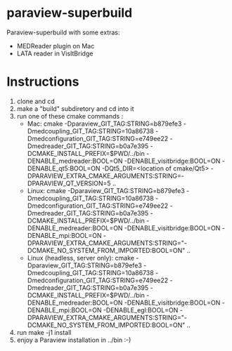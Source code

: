 # paraview-superbuild
Paraview-superbuild with some extras:
- MEDReader plugin on Mac
- LATA reader in VisItBridge

# Instructions
1) clone and cd
2) make a "build" subdiretory and cd into it
3) run one of these cmake commands :
   -  Mac: cmake -Dparaview_GIT_TAG:STRING=b879efe3 -Dmedcoupling_GIT_TAG:STRING=10a86738 -Dmedconfiguration_GIT_TAG:STRING=e749ee22 -Dmedreader_GIT_TAG:STRING=b0a7e395 -DCMAKE_INSTALL_PREFIX=$PWD/../bin -DENABLE_medreader:BOOL=ON -DENABLE_visitbridge:BOOL=ON -DENABLE_qt5:BOOL=ON -DQt5_DIR=<location of cmake/Qt5> -DPARAVIEW_EXTRA_CMAKE_ARGUMENTS:STRING=-DPARAVIEW_QT_VERSION=5 ..
   -  Linux: cmake -Dparaview_GIT_TAG:STRING=b879efe3 -Dmedcoupling_GIT_TAG:STRING=10a86738 -Dmedconfiguration_GIT_TAG:STRING=e749ee22 -Dmedreader_GIT_TAG:STRING=b0a7e395 -DCMAKE_INSTALL_PREFIX=$PWD/../bin -DENABLE_medreader:BOOL=ON -DENABLE_visitbridge:BOOL=ON -DENABLE_mpi:BOOL=ON -DPARAVIEW_EXTRA_CMAKE_ARGUMENTS:STRING="-DCMAKE_NO_SYSTEM_FROM_IMPORTED:BOOL=ON" ..
   -  Linux (headless, server only): cmake -Dparaview_GIT_TAG:STRING=b879efe3 -Dmedcoupling_GIT_TAG:STRING=10a86738 -Dmedconfiguration_GIT_TAG:STRING=e749ee22 -Dmedreader_GIT_TAG:STRING=b0a7e395 -DCMAKE_INSTALL_PREFIX=$PWD/../bin -DENABLE_medreader:BOOL=ON -DENABLE_visitbridge:BOOL=ON -DENABLE_mpi:BOOL=ON -DENABLE_egl:BOOL=ON -DPARAVIEW_EXTRA_CMAKE_ARGUMENTS:STRING="-DCMAKE_NO_SYSTEM_FROM_IMPORTED:BOOL=ON" ..
4) run make -j1 install
5) enjoy a Paraview installation in ../bin :-)
